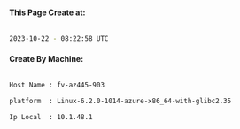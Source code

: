 
   
#### This Page Create at:

```bash

2023-10-22 - 08:22:58 UTC

```

#### Create By Machine:

```bash

Host Name : fv-az445-903

platform  : Linux-6.2.0-1014-azure-x86_64-with-glibc2.35

Ip Local  : 10.1.48.1

```

